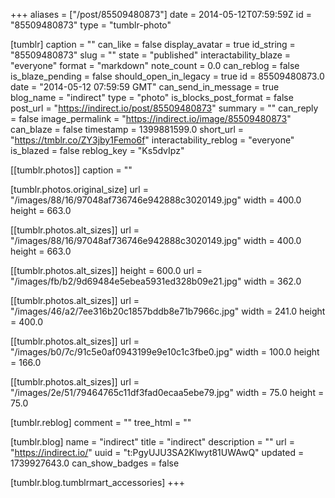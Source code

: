 +++
aliases = ["/post/85509480873"]
date = 2014-05-12T07:59:59Z
id = "85509480873"
type = "tumblr-photo"

[tumblr]
caption = ""
can_like = false
display_avatar = true
id_string = "85509480873"
slug = ""
state = "published"
interactability_blaze = "everyone"
format = "markdown"
note_count = 0.0
can_reblog = false
is_blaze_pending = false
should_open_in_legacy = true
id = 85509480873.0
date = "2014-05-12 07:59:59 GMT"
can_send_in_message = true
blog_name = "indirect"
type = "photo"
is_blocks_post_format = false
post_url = "https://indirect.io/post/85509480873"
summary = ""
can_reply = false
image_permalink = "https://indirect.io/image/85509480873"
can_blaze = false
timestamp = 1399881599.0
short_url = "https://tmblr.co/ZY3jby1Femo6f"
interactability_reblog = "everyone"
is_blazed = false
reblog_key = "Ks5dvIpz"

[[tumblr.photos]]
caption = ""

[tumblr.photos.original_size]
url = "/images/88/16/97048af736746e942888c3020149.jpg"
width = 400.0
height = 663.0

[[tumblr.photos.alt_sizes]]
url = "/images/88/16/97048af736746e942888c3020149.jpg"
width = 400.0
height = 663.0

[[tumblr.photos.alt_sizes]]
height = 600.0
url = "/images/fb/b2/9d69484e5ebea5931ed328b09e21.jpg"
width = 362.0

[[tumblr.photos.alt_sizes]]
url = "/images/46/a2/7ee316b20c1857bddb8e71b7966c.jpg"
width = 241.0
height = 400.0

[[tumblr.photos.alt_sizes]]
url = "/images/b0/7c/91c5e0af0943199e9e10c1c3fbe0.jpg"
width = 100.0
height = 166.0

[[tumblr.photos.alt_sizes]]
url = "/images/2e/51/79464765c11df3fad0ecaa5ebe79.jpg"
width = 75.0
height = 75.0

[tumblr.reblog]
comment = ""
tree_html = ""

[tumblr.blog]
name = "indirect"
title = "indirect"
description = ""
url = "https://indirect.io/"
uuid = "t:PgyUJU3SA2Klwyt81UWAwQ"
updated = 1739927643.0
can_show_badges = false

[tumblr.blog.tumblrmart_accessories]
+++
